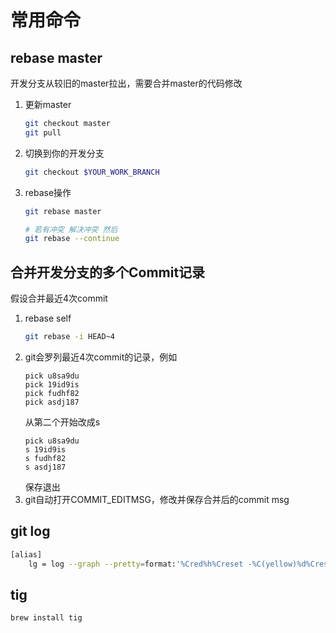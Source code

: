 # 常用命令

## rebase master

开发分支从较旧的master拉出，需要合并master的代码修改

1. 更新master
    ```sh
    git checkout master
    git pull
    ```
2. 切换到你的开发分支
    ```sh
    git checkout $YOUR_WORK_BRANCH 
    ```
3. rebase操作
    ```sh
    git rebase master
    
    # 若有冲突 解决冲突 然后
    git rebase --continue
    ```

## 合并开发分支的多个Commit记录

假设合并最近4次commit

1. rebase self
    ```sh
    git rebase -i HEAD~4
    ```
2. git会罗列最近4次commit的记录，例如
    ```
    pick u8sa9du
    pick 19id9is
    pick fudhf82
    pick asdj187
    ```
    从第二个开始改成s
    ```
    pick u8sa9du
    s 19id9is
    s fudhf82
    s asdj187
    ```
    保存退出
3. git自动打开COMMIT_EDITMSG，修改并保存合并后的commit msg

## git log


```sh
[alias]
    lg = log --graph --pretty=format:'%Cred%h%Creset -%C(yellow)%d%Creset %s %Cgreen(%cr)%Creset' --abbrev-commit --date=relative
```

## tig

```sh
brew install tig
```
